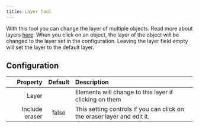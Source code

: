 ```yaml
---
title: Layer tool
---
```


With this tool you can change the layer of multiple objects. Read more about layers [here](../layers.md).
When you click on an object, the layer of the object will be changed to the layer set in the configuration. Leaving the layer field empty will set the layer to the default layer.

## Configuration

|       Property | Default | Description                                                                             |
| -------------: | :-----: | :-------------------------------------------------------------------------------------- |
|          Layer |         | Elements will change to this layer if clicking on them                                  |
| Include eraser |  false  | This setting controls if you can click on the eraser layer and edit it. |
